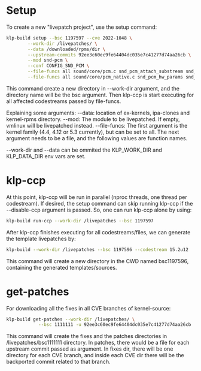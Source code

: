 # Setup
To create a new "livepatch project", use the setup command:

```sh
klp-build setup --bsc 1197597 --cve 2022-1048 \
		--work-dir /livepatches/ \
		--data /downloaded/rpms/dir \
		--upstream-commits 92ee3c60ec9fe64404dc035e7c41277d74aa26cb \
		--mod snd-pcm \
		--conf CONFIG_SND_PCM \
		--file-funcs all sound/core/pcm.c snd_pcm_attach_substream snd_pcm_detach_substream \
		--file-funcs all sound/core/pcm_native.c snd_pcm_hw_params snd_pcm_common_ioctl1
```

This command create a new directory in --work-dir argument, and the directory
name will be the bsc argument. Then klp-ccp is start executing for all affected
codestreams passed by file-funcs.

Explaining some arguments:
--data: location of ex-kernels, ipa-clones and kernel-rpms directory.
--mod: The module to be livepatched. If empty, vmlinux will be livepatched
       instead.
--file-funcs: The first argument is the kernel family (4.4, 4.12 or 5.3
	      currently), but can be set to all. The next argument needs to be a file, and the
	      following values are function names.

--work-dir and --data can be ommited the KLP_WORK_DIR and KLP_DATA_DIR env vars
are set.

# klp-ccp
At this point, klp-ccp will be run in parallel (nproc threads, one thread per
codestream). If desired, the setup command can skip running klp-ccp if the
--disable-ccp argument is passed. So, one can run klp-ccp alone by using:

```sh
klp-build run-ccp --work-dir /livepatches --bsc 1197597
```

After klp-ccp finishes executing for all codestreams/files, we can generate the
template livepatches by:

```sh
klp-build --work-dir /livepatches --bsc 1197596 --codestream 15.2u12
```

This command will create a new directory in the CWD named bsc1197596, containing
the generated templates/sources.

get-patches
===========

For downloading all the fixes in all CVE branches of kernel-source:

```sh
klp-build get-patches --work-dir /livepatches/ \
			--bsc 1111111 -u 92ee3c60ec9fe64404dc035e7c41277d74aa26cb
```

This command will create the fixes and the patches directories in
/livepatches/bsc1111111 directory. In patches, there would be a file for each
upstream commit passed as argument. In fixes dir, there will be one directory
for each CVE branch, and inside each CVE dir there will be the backported commit
related to that branch.
